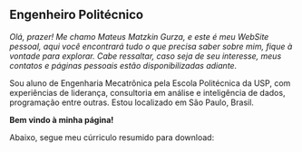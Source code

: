 ## Engenheiro Politécnico

_Olá, prazer! Me chamo Mateus Matzkin Gurza, e este é meu WebSite pessoal, aqui você encontrará tudo o que precisa saber sobre mim, fique à vontade para explorar. Cabe ressaltar, caso seja de seu interesse, meus contatos e páginas pessoais estão disponibilizadas adiante._ <br>

Sou aluno de Engenharia Mecatrônica pela Escola Politécnica da USP, com experiências de liderança, consultoria em análise e inteligência de dados, programação entre outras. Estou localizado em São Paulo, Brasil.

**Bem vindo à minha página!** 

Abaixo, segue meu cúrriculo resumido para download: 